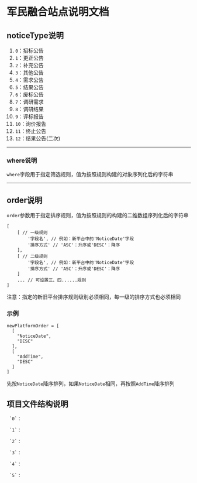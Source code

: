 # 军民融合站点说明文档


## noticeType说明

 1. `0`：招标公告
 2. `1`：更正公告
 3. `2`：补充公告
 4. `3`：其他公告
 5. `4`：需求公告
 6. `5`：结果公告
 7. `6`：废标公告
 8. `7`：调研需求
 9. `8`：调研结果
 10. `9`：评标报告
 11. `10`：询价报告
 12. `11`：终止公告
 13. `12`：结果公告(二次)

---
### where说明
`where`字段用于指定筛选规则，值为按照规则构建的对象序列化后的字符串

---
## order说明
`order`参数用于指定排序规则，值为按照规则的构建的二维数组序列化后的字符串
```
[
	[ // 一级规则
		'字段名', // 例如：新平台中的'NoticeDate'字段
		'排序方式' // 'ASC'：升序或'DESC'：降序
	],
	[ // 二级规则
		'字段名', // 例如：新平台中的'NoticeDate'字段
		'排序方式' // 'ASC'：升序或'DESC'：降序
	]
	... // 可设置三、四......规则
]
```
注意：指定的新旧平台排序规则级别必须相同，每一级的排序方式也必须相同
### 示例
```
newPlatformOrder = [
  [
    "NoticeDate",
    "DESC"
  ],
  [
    "AddTime",
    "DESC"
  ]
]
```
先按`NoticeDate`降序排列，如果`NoticeDate`相同，再按照`AddTime`降序排列

## 项目文件结构说明

```
 `0`：
 
 `1`：
 
 `2`：
 
 `3`：
 
 `4`：
 
 `5`：
 
```

